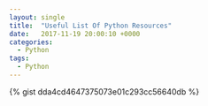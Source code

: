 ```yaml
---
layout: single
title:  "Useful List Of Python Resources"
date:   2017-11-19 20:00:10 +0000
categories:
  - Python
tags:
  - Python
---
```


{% gist dda4cd4647375073e01c293cc56640db %}
